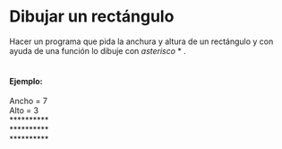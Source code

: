 # Dibujar un rectángulo
Hacer un programa que pida la anchura y altura de un rectángulo y con 
ayuda de una función lo dibuje con *asterisco* * .
<br>
<br>
#### Ejemplo:

Ancho = 7   
Alto = 3 
<br>
********** <br>
********** <br>
********** <br>
